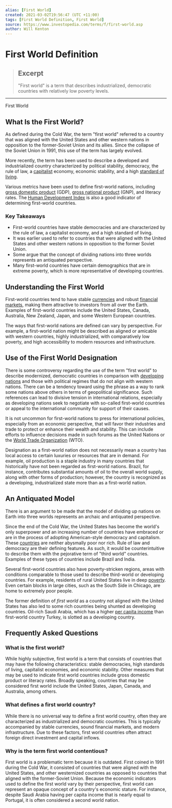 ```yaml
---
alias: [First World]
created: 2021-03-02T19:56:47 (UTC +11:00)
tags: [First World Definition, First World]
source: https://www.investopedia.com/terms/f/first-world.asp
author: Will Kenton
---
```


# First World Definition

> ## Excerpt
> "First world" is a term that describes industrialized, democratic countries with relatively low poverty levels.

---

First World
## What Is the First World?

As defined during the Cold War, the term "first world" referred to a country that was aligned with the United States and other western nations in opposition to the former-Soviet Union and its allies. Since the collapse of the Soviet Union in 1991, this use of the term has largely evolved.

More recently, the term has been used to describe a developed and industrialized country characterized by political stability, democracy, the rule of law, a [capitalist](https://www.investopedia.com/terms/c/capitalism.asp) economy, economic stability, and a high [standard of living](https://www.investopedia.com/terms/s/standard-of-living.asp).

Various metrics have been used to define first-world nations, including [gross domestic product](https://www.investopedia.com/terms/g/gdp.asp) (GDP), [gross national product](https://www.investopedia.com/terms/g/gnp.asp) (GNP), and literacy rates. The [Human Development Index](https://www.investopedia.com/terms/h/human-development-index-hdi.asp) is also a good indicator of determining first-world countries.

### Key Takeaways

-   First-world countries have stable democracies and are characterized by the rule of law, a capitalist economy, and a high standard of living.
-   It was earlier used to refer to countries that were aligned with the United States and other western nations in opposition to the former Soviet Union.
-   Some argue that the concept of dividing nations into three worlds represents an antiquated perspective.
-   Many first-world countries have certain demographics that are in extreme poverty, which is more representative of developing countries.

## Understanding the First World

First-world countries tend to have stable [currencies](https://www.investopedia.com/terms/c/currency.asp) and robust [financial markets](https://www.investopedia.com/terms/f/financial-market.asp), making them attractive to investors from all over the Earth. Examples of first-world countries include the United States, Canada, Australia, New Zealand, Japan, and some Western European countries.

The ways that first-world nations are defined can vary by perspective. For example, a first-world nation might be described as aligned or amicable with western countries, highly industrialized, with comparatively low poverty, and high accessibility to modern resources and infrastructure.

## Use of the First World Designation

There is some controversy regarding the use of the term "first world" to describe modernized, democratic countries in comparison with [developing nations](https://www.investopedia.com/terms/l/ldc.asp) and those with political regimes that do not align with western nations. There can be a tendency toward using the phrase as a way to rank some nations above others in terms of geopolitical significance. Such references can lead to divisive tension in international relations, especially as developing nations seek to negotiate with so-called first-world countries or appeal to the international community for support of their causes.

It is not uncommon for first-world nations to press for international policies, especially from an economic perspective, that will favor their industries and trade to protect or enhance their wealth and stability. This can include efforts to influence decisions made in such forums as the United Nations or the [World Trade Organization](https://www.investopedia.com/terms/w/wto.asp) (WTO).

Designation as a first-world nation does not necessarily mean a country has local access to certain luxuries or resources that are in demand. For example, oil production is a staple industry in many countries that historically have not been regarded as first-world nations. Brazil, for instance, contributes substantial amounts of oil to the overall world supply, along with other forms of production; however, the country is recognized as a developing, industrialized state more than as a first-world nation.

## An Antiquated Model

There is an argument to be made that the model of dividing up nations on Earth into three worlds represents an archaic and antiquated perspective.

Since the end of the Cold War, the United States has become the world's only superpower and an increasing number of countries have embraced or are in the process of adopting American-style democracy and capitalism. These [countries](https://www.investopedia.com/insights/worlds-top-economies/) are neither abysmally poor nor rich. Rule of law and democracy are their defining features. As such, it would be counterintuitive to describe them with the pejorative term of "third world" countries. Examples of these types of countries include Brazil and India.

Several first-world countries also have poverty-stricken regions, areas with conditions comparable to those used to describe third-world or developing countries. For example, residents of rural United States live in deep [poverty](https://www.investopedia.com/terms/p/poverty.asp). Even certain blocks in large cities, such as the South Side in Chicago, are home to extremely poor people.

The former definition of _first world_ as a country not aligned with the United States has also led to some rich countries being shunted as developing countries. Oil-rich Saudi Arabia, which has a higher [per capita income](https://www.investopedia.com/terms/i/income-per-capita.asp) than first-world country Turkey, is slotted as a developing country.

## Frequently Asked Questions

### What is the first world?

While highly subjective, first world is a term that consists of countries that may have the following characteristics: stable democracies, high standards of living, capitalist economies, and economic stability. Other measures that may be used to indicate first world countries include gross domestic product or literacy rates. Broadly speaking, countries that may be considered first world include the United States, Japan, Canada, and Australia, among others.

### What defines a first world country?

While there is no universal way to define a first world country, often they are characterized as industrialized and democratic countries. This is typically accompanied by stable currencies, sound financial markets, and modern infrastructure. Due to these factors, first world countries often attract foreign direct investment and capital inflows.

### Why is the term first world contentious?

First world is a problematic term because it is outdated. First coined in 1991 during the Cold War, it consisted of countries that were aligned with the United States, and other westernized countries as opposed to countries that aligned with the former-Soviet Union. Because the economic indicators used to define the first world vary by their perspective, first world can represent an opaque concept of a country's economic stature. For instance, despite Saudi Arabia having per capita income that is nearly equal to Portugal, it is often considered a second world nation.
